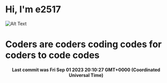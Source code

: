 # Hi, I'm e2517

![Alt Text](https://github.com/E2517/e2517/blob/master/images/background.gif)

# Coders are coders coding codes for coders to code codes

<h4 align="center">Last commit was Fri Sep 01 2023 20:10:27 GMT+0000 (Coordinated Universal Time)</h4>
